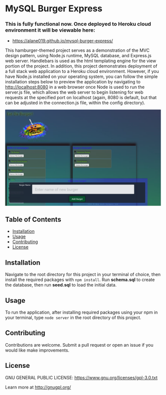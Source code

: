 # MySQL Burger Express

### This is fully functional now. Once deployed to Heroku cloud environment it will be viewable here:
   * <https://alane019.github.io/mysql-burger-express/>
 
[//]: # (markdown comment:  https://alane019.github.io/mysql-burger-express/  )

  This hamburger-themed project serves as a demonstration of the MVC design pattern, using Node.js runtime, MySQL database, and Express.js web server. Handlebars is used as the html templating engine for the view portion of the project. In addition, this project demonstrates deployment of a full stack web application to a Heroku cloud environment. However, if you have Node.js installed on your operating system, you can follow the simple installation steps below to preview the application by navigating to <http://localhost:8080> in a web browser once Node is used to run the server.js file, which allows the web server to begin listening for web requests at the specified port on localhost (again, 8080 is default, but that can be adjusted in the connection.js file, within the config directory).

  ![screenshot.png](https://raw.githubusercontent.com/alane019/mysql-burger-express/main/public/assets/images/screenshot.PNG)

 ## Table of Contents
  * [Installation](#Installation)
  * [Usage](#Usage)
  * [Contributing](#Contributing)
  * [License](#License)

 ## Installation
  Navigate to the root directory for this project in your terminal of choice, then install the required packages with `npm install`. Run **schema.sql** to create the database, then run **seed.sql** to load the initial data.

 ## Usage
  To run the application, after installing required packages using your npm in your terminal, type `node server` in the root directory of this project.

 ## Contributing
  Contributions are welcome. Submit a pull request or open an issue if you would like make improvements.

 ## License
  GNU GENERAL PUBLIC LICENSE:  <https://www.gnu.org/licenses/gpl-3.0.txt>
 
  Learn more at <http://gnugpl.org/>
